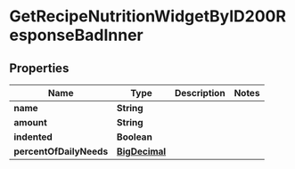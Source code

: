 

# GetRecipeNutritionWidgetByID200ResponseBadInner

## Properties

Name | Type | Description | Notes
------------ | ------------- | ------------- | -------------
**name** | **String** |  | 
**amount** | **String** |  | 
**indented** | **Boolean** |  | 
**percentOfDailyNeeds** | [**BigDecimal**](BigDecimal.md) |  | 




